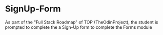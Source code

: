 # SignUp-Form
As part of the "Full Stack Roadmap" of TOP (TheOdinProject), the student is prompted to complete the a Sign-Up form to complete the Forms module
